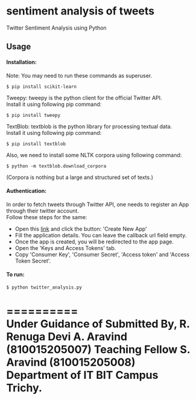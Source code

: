 sentiment analysis of tweets
==========  
Twitter Sentiment Analysis using Python  

Usage
----------------
#### Installation:
Note: You may need to run these commands as superuser.  
```
$ pip install scikit-learn 
```
Tweepy: tweepy is the python client for the official Twitter API.  
Install it using following pip command:  
```
$ pip install tweepy
```
TextBlob: textblob is the python library for processing textual data.  
Install it using following pip command:  
```
$ pip install textblob
```
Also, we need to install some NLTK corpora using following command:  
```
$ python -m textblob.download_corpora
```
(Corpora is nothing but a large and structured set of texts.)  
#### Authentication:
In order to fetch tweets through Twitter API, one needs to register an App through their twitter account.  
Follow these steps for the same:  
* Open this [link](https://apps.twitter.com/) and click the button: 'Create New App'  
* Fill the application details. You can leave the callback url field empty.  
* Once the app is created, you will be redirected to the app page.  
* Open the 'Keys and Access Tokens' tab.  
* Copy 'Consumer Key', 'Consumer Secret', 'Access token' and 'Access Token Secret'.  
  
#### To run:
```
$ python twitter_analysis.py
```
==========  
Under Guidance of						Submitted By,
	R. Renuga Devi 						A. Aravind	(810015205007)
	Teaching Fellow 					S. Aravind	(810015205008)
	Department of IT
	BIT Campus
	Trichy.
==========  
```

